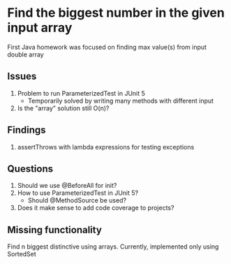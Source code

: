 # Find the biggest number in the given input array
First Java homework was focused on finding max value(s) from input double array

## Issues
1. Problem to run ParameterizedTest in JUnit 5
	* Temporarily solved by writing many methods with different input
2. Is the "array" solution still O(n)?

## Findings
1. assertThrows with lambda expressions for testing exceptions

## Questions
1. Should we use @BeforeAll for init?
2. How to use ParameterizedTest in JUnit 5?
	* Should @MethodSource be used?
3. Does it make sense to add code coverage to projects?

## Missing functionality
Find n biggest distinctive using arrays. Currently, implemented only using SortedSet

